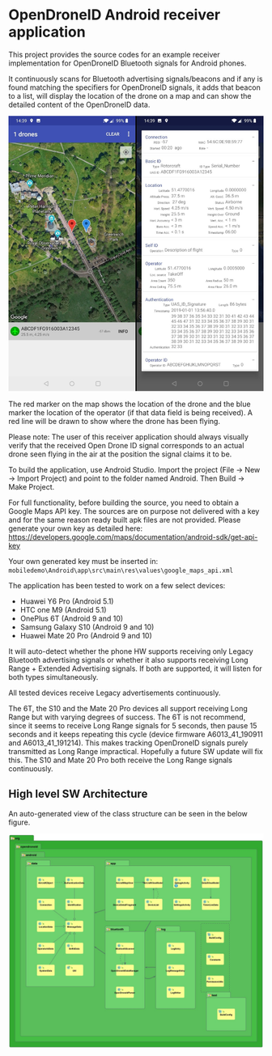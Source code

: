 # OpenDroneID Android receiver application

This project provides the source codes for an example receiver implementation for OpenDroneID Bluetooth signals for Android phones.

It continuously scans for Bluetooth advertising signals/beacons and if any is found matching the specifiers for OpenDroneID signals, it adds that beacon to a list, will display the location of the drone on a map and can show the detailed content of the OpenDroneID data.

![](Screenshot.jpg)

The red marker on the map shows the location of the drone and the blue marker the location of the operator (if that data field is being received). A red line will be drawn to show where the drone has been flying.

Please note: The user of this receiver application should always visually verify that the received Open Drone ID signal corresponds to an actual drone seen flying in the air at the position the signal claims it to be.

To build the application, use Android Studio. Import the project (File -> New -> Import Project) and point to the folder named Android. Then Build -> Make Project.

For full functionality, before building the source, you need to obtain a Google Maps API key. The sources are on purpose not delivered with a key and for the same reason ready built apk files are not provided. Please generate your own key as detailed here:
https://developers.google.com/maps/documentation/android-sdk/get-api-key

Your own generated key must be inserted in:
`mobiledemo\Android\app\src\main\res\values\google_maps_api.xml`

The application has been tested to work on a few select devices:
- Huawei Y6 Pro (Android 5.1)
- HTC one M9 (Android 5.1)
- OnePlus 6T (Android 9 and 10)
- Samsung Galaxy S10 (Android 9 and 10)
- Huawei Mate 20 Pro (Android 9 and 10)

It will auto-detect whether the phone HW supports receiving only Legacy Bluetooth advertising signals or whether it also supports receiving Long Range + Extended Advertising signals. If both are supported, it will listen for both types simultaneously.

All tested devices receive Legacy advertisements continuously.

The 6T, the S10 and the Mate 20 Pro devices all support receiving Long Range but with varying degrees of success. The 6T is not recommend, since it seems to receive Long Range signals for 5 seconds, then pause 15 seconds and it keeps repeating this cycle (device firmware A6013_41_190911 and A6013_41_191214). This makes tracking OpenDroneID signals purely transmitted as Long Range impractical. Hopefully a future SW update will fix this. The S10 and Mate 20 Pro both receive the Long Range signals continuously.

## High level SW Architecture

An auto-generated view of the class structure can be seen in the below figure.

![](OpenDroneID.jpg)
